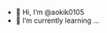 - 👋 Hi, I’m @aokik0105
- 🌱 I’m currently learning ...

<!---
aokik0105/aokik0105 is a ✨ special ✨ repository because its `README.md` (this file) appears on your GitHub profile.
You can click the Preview link to take a look at your changes.
--->
